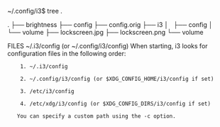
~/.config/i3$ tree .

.
├── brightness
├── config
├── config.orig
├── i3
│   ├── config
│   └── volume
├── lockscreen.jpg
├── lockscreen.png
└── volume




FILES
   ~/.i3/config (or ~/.config/i3/config)
       When starting, i3 looks for configuration files in the following order:

        1. ~/.i3/config

        2. ~/.config/i3/config (or $XDG_CONFIG_HOME/i3/config if set)

        3. /etc/i3/config

        4. /etc/xdg/i3/config (or $XDG_CONFIG_DIRS/i3/config if set)

       You can specify a custom path using the -c option.
